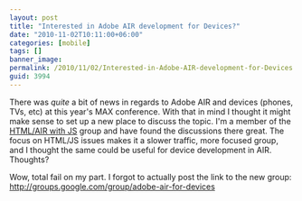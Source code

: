```yaml
---
layout: post
title: "Interested in Adobe AIR development for Devices?"
date: "2010-11-02T10:11:00+06:00"
categories: [mobile]
tags: []
banner_image: 
permalink: /2010/11/02/Interested-in-Adobe-AIR-development-for-Devices
guid: 3994
---
```


There was <i>quite</i> a bit of news in regards to Adobe AIR and devices (phones, TVs, etc) at this year's MAX conference. With that in mind I thought it might make sense to set up a new place to discuss the topic. I'm a member of the <a href="http://groups.google.com/group/air-html-js">HTML/AIR with JS</a> group and have found the discussions there great. The focus on HTML/JS issues makes it a slower traffic, more focused group, and I thought the same could be useful for device development in AIR. Thoughts?

Wow, total fail on my part. I forgot to actually post the link to the new group: <a href="http://groups.google.com/group/adobe-air-for-devices">http://groups.google.com/group/adobe-air-for-devices</a>
